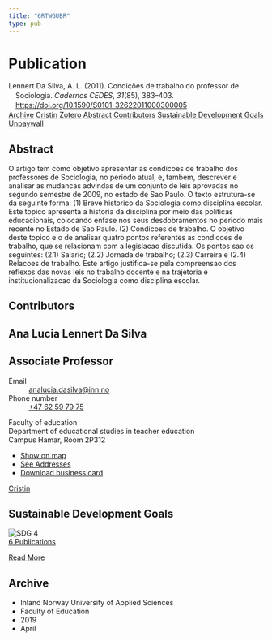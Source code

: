 ```yaml
---
title: "6RTWGUBR"
type: pub
---
```

<h1>Publication</h1>
<article id="csl-bib-container-6RTWGUBR" class="csl-bib-container">
  <div class="csl-bib-body" style="line-height: 1.35; padding-left: 1em; text-indent:-1em;">
  <div class="csl-entry">Lennert Da Silva, A. L. (2011). Condi&#xE7;&#xF5;es de trabalho do professor de Sociologia. <i>Cadernos CEDES</i>, <i>31</i>(85), 383&#x2013;403. <a href="https://doi.org/10.1590/S0101-32622011000300005">https://doi.org/10.1590/S0101-32622011000300005</a></div>
</div>
  <div class="csl-bib-buttons">
    <a href="#taxonomy-article-6RTWGUBR" class="csl-bib-button">Archive</a>
    <a href="https://app.cristin.no/results/show.jsf?id=1690625" alt="Cristin URL" class="csl-bib-button">Cristin</a>
    <a href="http://zotero.org/groups/5402882/items/6RTWGUBR" alt="Zotero URL" class="csl-bib-button">Zotero</a>
    <a href="#abstract-article-6RTWGUBR" class="csl-bib-button">Abstract</a>
    <a href="#contributors-article-6RTWGUBR" class="csl-bib-button">Contributors</a>
    <a href="#sdg-article-6RTWGUBR" class="csl-bib-button">Sustainable Development Goals</a>
    <a href="https://www.scielo.br/j/ccedes/a/VvLsdXNV5kXsGxGHmKYRzrG/?lang=pt&amp;format=pdf" class="csl-bib-button">Unpaywall</a>
  </div>
  <div id="csl-bib-meta-container-6RTWGUBR"></div>
</article>
<div id="csl-bib-meta-6RTWGUBR" class="csl-bib-meta">
  <article id="abstract-article-6RTWGUBR" class="abstract-article">
    <h1>Abstract</h1>
    O artigo tem como objetivo apresentar as condicoes de trabalho dos professores de Sociologia, no periodo atual, e, tambem, descrever e analisar as mudancas advindas de um conjunto de leis aprovadas no segundo semestre de 2009, no estado de Sao Paulo. O texto estrutura-se da seguinte forma: (1) Breve historico da Sociologia como disciplina escolar. Este topico apresenta a historia da disciplina por meio das politicas educacionais, colocando enfase nos seus desdobramentos no periodo mais recente no Estado de Sao Paulo. (2) Condicoes de trabalho. O objetivo deste topico e o de analisar quatro pontos referentes as condicoes de trabalho, que se relacionam com a legislacao discutida. Os pontos sao os seguintes: (2.1) Salario; (2.2) Jornada de trabalho; (2.3) Carreira e (2.4) Relacoes de trabalho. Este artigo justifica-se pela compreensao dos reflexos das novas leis no trabalho docente e na trajetoria e institucionalizacao da Sociologia como disciplina escolar.
  </article>
  <article id="contributors-article-6RTWGUBR" class="contributors-article">
    <h1>Contributors</h1>
    <div class="personas"> <div class="vrtx-hinn-person-card"> <div class="photo"> <i class="lar la-user-circle missing-person"></i> </div> <div class="info"> <hgroup><h1>Ana Lucia Lennert Da Silva</h1> <h2>Associate Professor</h2> </hgroup><dl> <dt>Email</dt> <dd> <a href="mailto:analucia.dasilva@inn.no">analucia.dasilva@inn.no</a> </dd> <dt>Phone number</dt> <dd><a href="tel:+4762597975"> +47 62 59 79 75 </a></dd> </dl> <p> Faculty of education<br> Department of educational studies in teacher education<br> Campus Hamar, Room 2P312 </p> <ul class="vrtx-hinn-links"> <li><a href="https://www.google.com/maps?q=60.796004,11.072099">Show on map</a></li> <li><a href="https://www.inn.no/english/find-an-employee/analucia-dasilva.html#vrtx-hinn-addresses">See Addresses</a></li> <li><a href="https://www.inn.no/english/find-an-employee/analucia-dasilva.html?vrtx=vcf">Download business card</a></li> </ul> </div> </div> <a href="https://app.cristin.no/persons/show.jsf?id=1082351" alt="Cristin URL" class="personas-cristin">Cristin</a> </div>
  </article>
  <article id="sdg-article-6RTWGUBR" class="sdg-article">
    <h1>Sustainable Development Goals</h1>
    <div class="sdg-container"><div id="sdg4" class="sdg"> <img src="{{< params subfolder >}}images/sdg/sdg04_en.png" class="image" alt="SDG 4"> <div class="sdg-overlay"> <a href="{{< params subfolder >}}en/archive/?sdg=4#archive" class="sdg-publication-count"><span>6</span> Publications</a> <p><a href="https://sdgs.un.org/goals/goal4" class="sdg-read-more">Read More</a></p> </div> </div></div>
  </article>
  <article id="taxonomy-article-6RTWGUBR" class="taxonomy-article">
    <h1>Archive</h1>
    <ul>
      <li>Inland Norway University of Applied Sciences</li>
      <li>Faculty of Education</li>
      <li>2019</li>
      <li>April</li>
    </ul>
  </article>
</div>

